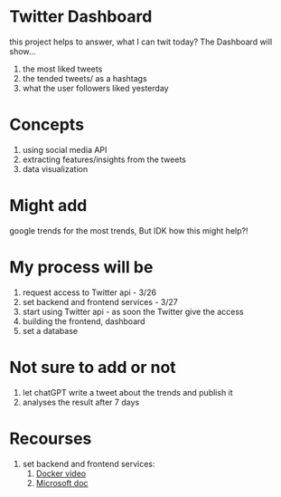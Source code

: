 # Twitter Dashboard

this project helps to answer, what I can twit today? The Dashboard will show...
1. the most liked tweets
2. the tended tweets/ as a hashtags
3. what the user followers liked yesterday

# Concepts

1. using social media API
2. extracting features/insights from the tweets
3. data visualization

# Might add

google trends for the most trends, But IDK how this might help?!

# My process will be

1. request access to Twitter api - 3/26 
2. set backend and frontend services - 3/27
3. start using Twitter api - as soon the Twitter give the access
4. building the frontend, dashboard
5. set a database 

# Not sure to add or not

1. let chatGPT write a tweet about the trends and publish it
2. analyses the result after 7 days

# Recourses

1. set backend and frontend services:
   1. [Docker video](https://www.youtube.com/watch?v=Jx39roFmTNg)
   2. [Microsoft doc](https://learn.microsoft.com/en-us/training/modules/dotnet-microservices/5-exercise-create-docker-compose-file)